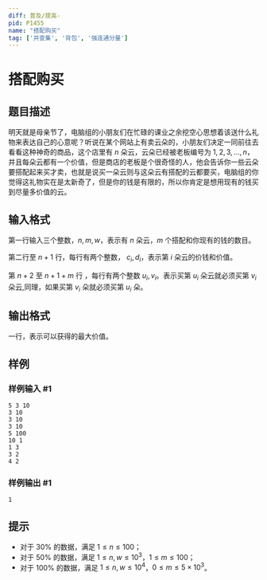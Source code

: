 ```yaml
---
diff: 普及/提高-
pid: P1455
name: "搭配购买"
tag: ['并查集', '背包', '强连通分量']
---
```

# 搭配购买
## 题目描述

明天就是母亲节了，电脑组的小朋友们在忙碌的课业之余挖空心思想着该送什么礼物来表达自己的心意呢？听说在某个网站上有卖云朵的，小朋友们决定一同前往去看看这种神奇的商品，这个店里有 $n$ 朵云，云朵已经被老板编号为 $1,2,3,...,n$，并且每朵云都有一个价值，但是商店的老板是个很奇怪的人，他会告诉你一些云朵要搭配起来买才卖，也就是说买一朵云则与这朵云有搭配的云都要买，电脑组的你觉得这礼物实在是太新奇了，但是你的钱是有限的，所以你肯定是想用现有的钱买到尽量多价值的云。
## 输入格式

第一行输入三个整数，$n,m,w$，表示有 $n$ 朵云，$m$ 个搭配和你现有的钱的数目。

第二行至 $n+1$ 行，每行有两个整数， $c_i,d_i$，表示第 $i$ 朵云的价钱和价值。

第 $n+2$ 至 $n+1+m$ 行 ，每行有两个整数 $u_i,v_i$。表示买第 $u_i$ 朵云就必须买第 $v_i$ 朵云,同理，如果买第 $v_i$ 朵就必须买第 $u_i$ 朵。
## 输出格式

一行，表示可以获得的最大价值。
## 样例

### 样例输入 #1
```
5 3 10
3 10
3 10
3 10
5 100
10 1
1 3
3 2
4 2

```
### 样例输出 #1
```
1

```
## 提示

- 对于 $30\%$ 的数据，满足 $1 \le n \le 100$；
- 对于 $50\%$ 的数据，满足 $1 \le n, w \le 10^3$，$1 \le m \le 100$；
- 对于 $100\%$ 的数据，满足 $1 \le n, w \le 10^4$，$0 \le m \le 5 \times 10^3$。
